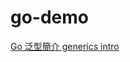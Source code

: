 # go-demo
[Go 泛型簡介 generics intro](https://matthung0807.blogspot.com/2022/04/go-generics-intro.html)
